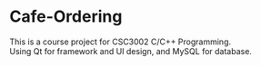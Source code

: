 # Cafe-Ordering
This is a course project for CSC3002 C/C++ Programming.   
Using Qt for framework and UI design, and MySQL for database.

